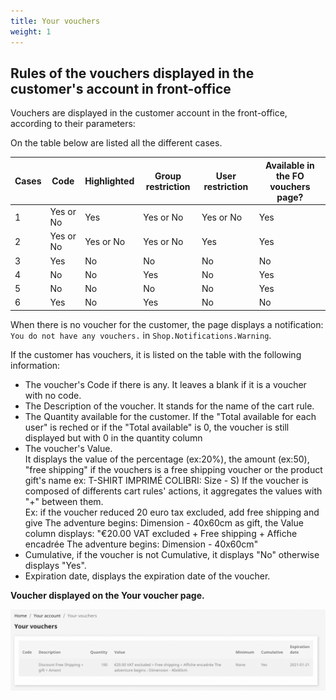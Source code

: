 ```yaml
---
title: Your vouchers
weight: 1
---
```

## Rules of the vouchers displayed in the customer's account in front-office

Vouchers are displayed in the customer account in the front-office, according to their parameters:

On the table below are listed all the different cases.

| Cases | Code         | Highlighted | Group restriction | User restriction  | Available in the FO vouchers page? |
|-------|--------------|-------------|-------------------|-------------------|------------------------------------|
| 1     | Yes or No    | Yes         | Yes or No         | Yes or No         | Yes                                |
| 2     | Yes or No    | Yes or No   | Yes or No         | Yes               | Yes                                |
| 3     | Yes          | No          | No                | No                | No                                 |
| 4     | No           | No          | Yes               | No                | Yes                                |
| 5     | No           | No          | No                | No                | Yes                                |
| 6     | Yes          | No          | Yes               | No                | No                                 |

When there is no voucher for the customer, the page displays a notification: `You do not have any vouchers.` in `Shop.Notifications.Warning`.

If the customer has vouchers, it is listed on the table with the following information:
- The voucher's Code if there is any. It leaves a blank if it is a voucher with no code.
- The Description of the voucher. It stands for the name of the cart rule.
- The Quantity available for the customer. If the "Total available for each user" is reched or if the "Total available" is 0, the voucher is still displayed but with 0 in the quantity column
- The voucher's Value.  
It displays the value of the percentage (ex:20%), the amount (ex:50), "free shipping" if the vouchers is a free shipping voucher or the product gift's name ex: T-SHIRT IMPRIMÉ COLIBRI: Size - S)
If the voucher is composed of differents cart rules' actions, it aggregates the values with "+" between them.  
Ex: if the voucher reduced 20 euro tax excluded, add free shipping and give The adventure begins: Dimension - 40x60cm as gift, the Value column displays: "€20.00 VAT excluded + Free shipping + Affiche encadrée The adventure begins: Dimension - 40x60cm"
- Cumulative, if the voucher is not Cumulative, it displays "No" otherwise displays "Yes". 
- Expiration date, displays the expiration date of the voucher.

__Voucher displayed on the Your voucher page.__

![Voucher](/img/list_vouchers_FO.png)
